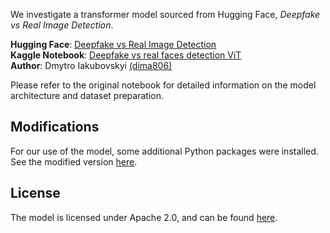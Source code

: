 We investigate a transformer model sourced from Hugging Face, *Deepfake vs Real Image Detection*.

**Hugging Face**: [Deepfake vs Real Image Detection](https://huggingface.co/dima806/deepfake_vs_real_image_detection) <br>
**Kaggle Notebook**: [Deepfake vs real faces detection ViT](https://www.kaggle.com/code/dima806/deepfake-vs-real-faces-detection-vit) <br>
**Author**: Dmytro Iakubovskyi [(dima806)](https://www.kaggle.com/dima806/code) <br>

Please refer to the original notebook for detailed information on the model architecture and dataset preparation.

## Modifications
For our use of the model, some additional Python packages were installed. See the modified version [here](./HuggingFaceViT%20(Modified).ipynb).

## License
The model is licensed under Apache 2.0, and can be found [here](https://huggingface.co/datasets/choosealicense/licenses/blob/main/markdown/apache-2.0.md).
